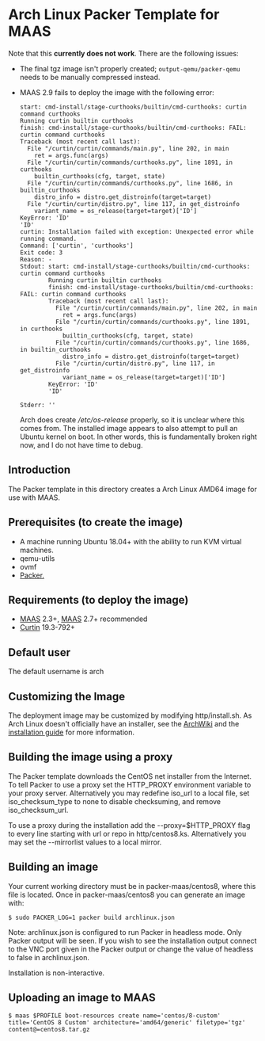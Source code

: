 # Arch Linux Packer Template for MAAS

Note that this **currently does not work**. There are the following issues:

- The final tgz image isn't properly created; `output-qemu/packer-qemu` needs to be manually compressed instead.
- MAAS 2.9 fails to deploy the image with the following error:

  ```text
  start: cmd-install/stage-curthooks/builtin/cmd-curthooks: curtin command curthooks
  Running curtin builtin curthooks
  finish: cmd-install/stage-curthooks/builtin/cmd-curthooks: FAIL: curtin command curthooks
  Traceback (most recent call last):
    File "/curtin/curtin/commands/main.py", line 202, in main
      ret = args.func(args)
    File "/curtin/curtin/commands/curthooks.py", line 1891, in curthooks
      builtin_curthooks(cfg, target, state)
    File "/curtin/curtin/commands/curthooks.py", line 1686, in builtin_curthooks
      distro_info = distro.get_distroinfo(target=target)
    File "/curtin/curtin/distro.py", line 117, in get_distroinfo
      variant_name = os_release(target=target)['ID']
  KeyError: 'ID'
  'ID'
  curtin: Installation failed with exception: Unexpected error while running command.
  Command: ['curtin', 'curthooks']
  Exit code: 3
  Reason: -
  Stdout: start: cmd-install/stage-curthooks/builtin/cmd-curthooks: curtin command curthooks
          Running curtin builtin curthooks
          finish: cmd-install/stage-curthooks/builtin/cmd-curthooks: FAIL: curtin command curthooks
          Traceback (most recent call last):
            File "/curtin/curtin/commands/main.py", line 202, in main
              ret = args.func(args)
            File "/curtin/curtin/commands/curthooks.py", line 1891, in curthooks
              builtin_curthooks(cfg, target, state)
            File "/curtin/curtin/commands/curthooks.py", line 1686, in builtin_curthooks
              distro_info = distro.get_distroinfo(target=target)
            File "/curtin/curtin/distro.py", line 117, in get_distroinfo
              variant_name = os_release(target=target)['ID']
          KeyError: 'ID'
          'ID'
          
  Stderr: ''
  ```

  Arch does create */etc/os-release* properly, so it is unclear where this comes from. The installed image appears to also attempt to pull an Ubuntu kernel on boot. In other words, this is fundamentally broken right now, and I do not have time to debug.

## Introduction
The Packer template in this directory creates a Arch Linux AMD64 image for use
with MAAS.

## Prerequisites (to create the image)

* A machine running Ubuntu 18.04+ with the ability to run KVM virtual machines.
* qemu-utils
* ovmf
* [Packer.](https://www.packer.io/intro/getting-started/install.html)

## Requirements (to deploy the image)

* [MAAS](https://maas.io) 2.3+, [MAAS](https://maas.io) 2.7+ recommended
* [Curtin](https://launchpad.net/curtin) 19.3-792+

## Default user
The default username is arch

## Customizing the Image
The deployment image may be customized by modifying http/install.sh. As Arch Linux doesn't officially have an installer, see the [ArchWiki](https://wiki.archlinux.org) and the [installation guide](https://wiki.archlinux.org/index.php/Installation_guide) for more information.

## Building the image using a proxy
The Packer template downloads the CentOS net installer from the Internet. To
tell Packer to use a proxy set the HTTP_PROXY environment variable to your proxy
server. Alternatively you may redefine iso_url to a local file, set
iso_checksum_type to none to disable checksuming, and remove iso_checksum_url.

To use a proxy during the installation add the --proxy=$HTTP_PROXY flag to every
line starting with url or repo in http/centos8.ks. Alternatively you may set the
--mirrorlist values to a local mirror.

## Building an image
Your current working directory must be in packer-maas/centos8, where this file
is located. Once in packer-maas/centos8 you can generate an image with:

```
$ sudo PACKER_LOG=1 packer build archlinux.json
```

Note: archlinux.json is configured to run Packer in headless mode. Only Packer
output will be seen. If you wish to see the installation output connect to the
VNC port given in the Packer output or change the value of headless to false in
archlinux.json.

Installation is non-interactive.

## Uploading an image to MAAS
```
$ maas $PROFILE boot-resources create name='centos/8-custom' title='CentOS 8 Custom' architecture='amd64/generic' filetype='tgz' content@=centos8.tar.gz
```
